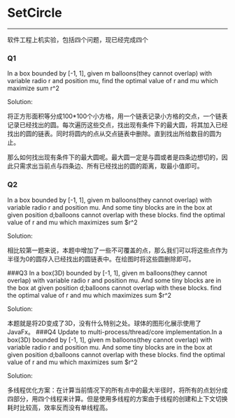 # SetCircle
*** 
软件工程上机实验，包括四个问题，现已经完成四个
### Q1
In a box bounded by [-1, 1], given m balloons(they cannot overlap) with variable radio r and position mu, find the optimal value of r and mu which maximize sum r^2

Solution: 

将正方形面积等分成100*100个小方格，用一个链表记录小方格的交点，一个链表记录已经找出的圆。每次遍历这些交点，找出现有条件下的最大圆，将其加入已经找出的圆的链表。同时将圆内的点从交点链表中删除。直到找出所给数目的圆为止。

那么如何找出现有条件下的最大圆呢。最大圆一定是与圆或者是四条边想切的，因此只需求出当前点与四条边、所有已经找出的圆的距离，取最小值即可。

### Q2
In a box bounded by [-1, 1], given m balloons(they cannot overlap) with variable radio r and position mu. And some tiny blocks are in the box at given position d;balloons cannot overlap with these blocks. find the optimal value of r and mu which maximizes sum $r^2

Solution:

相比较第一题来说，本题中增加了一些不可覆盖的点，那么我们可以将这些点作为半径为0的圆存入已经找出的圆链表中。在绘图时将这些圆删除即可。

###Q3
In a box(3D) bounded by [-1, 1], given m balloons(they cannot overlap) with variable radio r and position mu. And some tiny blocks are in the box at given position d;balloons cannot overlap with these blocks. find the optimal value of r and mu which maximizes sum $r^2

Solution:

本题就是将2D变成了3D，没有什么特别之处。球体的图形化展示使用了JavaFx。
###Q4
Update to multi-process/thread/core implementation.In a box(3D) bounded by [-1, 1], given m balloons(they cannot overlap) with variable radio r and position mu. And some tiny blocks are in the box at given position d;balloons cannot overlap with these blocks. find the optimal value of r and mu which maximizes sum $r^2

Solution:

多线程优化方案：在计算当前情况下的所有点中的最大半径时，将所有的点划分成四部分，用四个线程来计算。但是使用多线程的方案由于线程的创建和上下文切换耗时比较高，效率反而没有单线程高。
